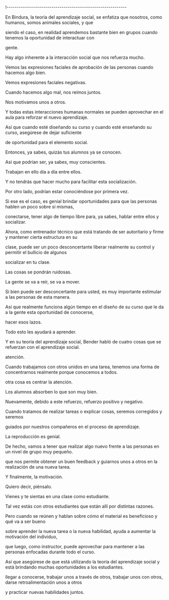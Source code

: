 !-----------------------------------------------------------

En Bindura, la teoría del aprendizaje social, se enfatiza que nosotros, como humanos, somos animales sociales, y que

siendo el caso, en realidad aprendemos bastante bien en grupos cuando tenemos la oportunidad de interactuar con

gente.

Hay algo inherente a la interacción social que nos refuerza mucho.

Vemos las expresiones faciales de aprobación de las personas cuando hacemos algo bien.

Vemos expresiones faciales negativas.

Cuando hacemos algo mal, nos reímos juntos.

Nos motivamos unos a otros.

Y todas estas interacciones humanas normales se pueden aprovechar en el aula para reforzar el nuevo aprendizaje.

Así que cuando esté diseñando su curso y cuando esté enseñando su curso, asegúrese de dejar suficiente

de oportunidad para el elemento social.

Entonces, ya sabes, quizás tus alumnos ya se conocen.

Así que podrían ser, ya sabes, muy conscientes.

Trabajan en ello día a día entre ellos.

Y no tendrás que hacer mucho para facilitar esta socialización.

Por otro lado, podrían estar conociéndose por primera vez.

Si ese es el caso, es genial brindar oportunidades para que las personas hablen un poco sobre sí mismas,

conectarse, tener algo de tiempo libre para, ya sabes, hablar entre ellos y socializar.

Ahora, como entrenador técnico que está tratando de ser autoritario y firme y mantener cierta estructura en su

clase, puede ser un poco desconcertante liberar realmente su control y permitir el bullicio de algunos

socializar en tu clase.

Las cosas se pondrán ruidosas.

La gente se va a reír, se va a mover.

Si bien puede ser desconcertante para usted, es muy importante estimular a las personas de esta manera.

Así que realmente funciona algún tiempo en el diseño de su curso que le da a la gente esta oportunidad de conocerse,

hacer esos lazos.

Todo esto les ayudará a aprender.

Y en su teoría del aprendizaje social, Bender habló de cuatro cosas que se refuerzan con el aprendizaje social.

atención.

Cuando trabajamos con otros unidos en una tarea, tenemos una forma de concentrarnos realmente porque conocemos a todos.

otra cosa es centrar la atención.

Los alumnos absorben lo que son muy bien.

Nuevamente, debido a este refuerzo, refuerzo positivo y negativo.

Cuando tratamos de realizar tareas o explicar cosas, seremos corregidos y seremos

guiados por nuestros compañeros en el proceso de aprendizaje.

La reproducción es genial.

De hecho, vamos a tener que realizar algo nuevo frente a las personas en un nivel de grupo muy pequeño.

que nos permite obtener un buen feedback y guiarnos unos a otros en la realización de una nueva tarea.

Y finalmente, la motivación.

Quiero decir, piénsalo.

Vienes y te sientas en una clase como estudiante.

Tal vez estás con otros estudiantes que están allí por distintas razones.

Pero cuando se reúnen y hablan sobre cómo el material es beneficioso y qué va a ser bueno

sobre aprender la nueva tarea o la nueva habilidad, ayuda a aumentar la motivación del individuo,

que luego, como instructor, puede aprovechar para mantener a las personas enfocadas durante todo el curso.

Así que asegúrese de que está utilizando la teoría del aprendizaje social y está brindando muchas oportunidades a los estudiantes.

llegar a conocerse, trabajar unos a través de otros, trabajar unos con otros, darse retroalimentación unos a otros

y practicar nuevas habilidades juntos.